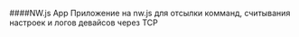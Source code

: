 ####NW.js App
Приложение на nw.js для отсылки комманд, считывания настроек и логов девайсов через TCP
